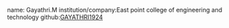 name: Gayathri.M
institution/company:East point college of engineering and technology
github:[GAYATHRI1924
](https://github.com/GAYATHRI1924/GAYATHRI1924)